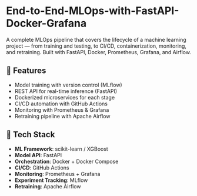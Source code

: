 # End-to-End-MLOps-with-FastAPI-Docker-Grafana
A complete MLOps pipeline that covers the lifecycle of a machine learning project — from training and testing, to CI/CD, containerization, monitoring, and retraining. Built with FastAPI, Docker, Prometheus, Grafana, and Airflow.
## 🚀 Features

- Model training with version control (MLflow)
- REST API for real-time inference (FastAPI)
- Dockerized microservices for each stage
- CI/CD automation with GitHub Actions
- Monitoring with Prometheus & Grafana
- Retraining pipeline with Apache Airflow

## 🧰 Tech Stack

- **ML Framework**: scikit-learn / XGBoost
- **Model API**: FastAPI
- **Orchestration**: Docker + Docker Compose
- **CI/CD**: GitHub Actions
- **Monitoring**: Prometheus + Grafana
- **Experiment Tracking**: MLflow
- **Retraining**: Apache Airflow

